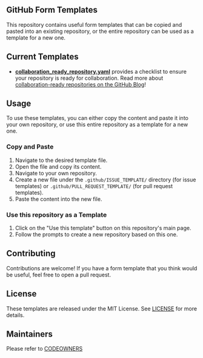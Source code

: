 ## GitHub Form Templates

This repository contains useful form templates that can be copied and pasted into an existing repository, or the entire repository can be used as a template for a new one.

## Current Templates

- **[collaboration_ready_repository.yaml](https://github.com/github/form-templates/blob/main/.github/ISSUE_TEMPLATE/collaboration_ready_repository.yaml)** provides a checklist to ensure your repository is ready for collaboration. Read more about [collaboration-ready repositories on the GitHub Blog](https://github.blog/2023-08-04-a-checklist-and-guide-to-get-your-repository-collaboration-ready/)!

## Usage

To use these templates, you can either copy the content and paste it into your own repository, or use this entire repository as a template for a new one.

### Copy and Paste

1. Navigate to the desired template file.
2. Open the file and copy its content.
3. Navigate to your own repository.
4. Create a new file under the `.github/ISSUE_TEMPLATE/` directory (for issue templates) or `.github/PULL_REQUEST_TEMPLATE/` (for pull request templates).
5. Paste the content into the new file.

### Use this repository as a Template

1. Click on the "Use this template" button on this repository's main page.
2. Follow the prompts to create a new repository based on this one.

## Contributing

Contributions are welcome! If you have a form template that you think would be useful, feel free to open a pull request.

## License

These templates are released under the MIT License. See [LICENSE](./LICENSE) for more details.

## Maintainers 

Please refer to [CODEOWNERS](./CODEOWNERS)
